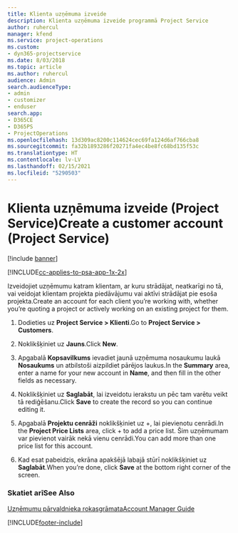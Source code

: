 ```yaml
---
title: Klienta uzņēmuma izveide
description: Klienta uzņēmuma izveide programmā Project Service
author: ruhercul
manager: kfend
ms.service: project-operations
ms.custom:
- dyn365-projectservice
ms.date: 8/03/2018
ms.topic: article
ms.author: ruhercul
audience: Admin
search.audienceType:
- admin
- customizer
- enduser
search.app:
- D365CE
- D365PS
- ProjectOperations
ms.openlocfilehash: 13d309ac8200c114624cec69fa124d6af766cba8
ms.sourcegitcommit: fa32b1893286f20271fa4ec4be8fc68bd135f53c
ms.translationtype: HT
ms.contentlocale: lv-LV
ms.lasthandoff: 02/15/2021
ms.locfileid: "5290503"
---
```

# <a name="create-a-customer-account-project-service"></a><span data-ttu-id="9f13b-103">Klienta uzņēmuma izveide (Project Service)</span><span class="sxs-lookup"><span data-stu-id="9f13b-103">Create a customer account (Project Service)</span></span>

[!include [banner](../includes/psa-now-project-operations.md)]

[!INCLUDE[cc-applies-to-psa-app-1x-2x](../includes/cc-applies-to-psa-app-1x-2x.md)]

<span data-ttu-id="9f13b-104">Izveidojiet uzņēmumu katram klientam, ar kuru strādājat, neatkarīgi no tā, vai veidojat klientam projekta piedāvājumu vai aktīvi strādājat pie esoša projekta.</span><span class="sxs-lookup"><span data-stu-id="9f13b-104">Create an account for each client you’re working with, whether you’re quoting a project or actively working on an existing project for them.</span></span>  
  
1.  <span data-ttu-id="9f13b-105">Dodieties uz **Project Service > Klienti**.</span><span class="sxs-lookup"><span data-stu-id="9f13b-105">Go to **Project Service > Customers**.</span></span>  
  
2.  <span data-ttu-id="9f13b-106">Noklikšķiniet uz **Jauns**.</span><span class="sxs-lookup"><span data-stu-id="9f13b-106">Click **New**.</span></span>  
  
3.  <span data-ttu-id="9f13b-107">Apgabalā **Kopsavilkums** ievadiet jaunā uzņēmuma nosaukumu laukā **Nosaukums** un atbilstoši aizpildiet pārējos laukus.</span><span class="sxs-lookup"><span data-stu-id="9f13b-107">In the **Summary** area, enter a name for your new account in **Name**, and then fill in the other fields as necessary.</span></span>  
  
4.  <span data-ttu-id="9f13b-108">Noklikšķiniet uz **Saglabāt**, lai izveidotu ierakstu un pēc tam varētu veikt tā rediģēšanu.</span><span class="sxs-lookup"><span data-stu-id="9f13b-108">Click **Save** to create the record so you can continue editing it.</span></span>  
  
5.  <span data-ttu-id="9f13b-109">Apgabalā **Projektu cenrāži** noklikšķiniet uz +, lai pievienotu cenrādi.</span><span class="sxs-lookup"><span data-stu-id="9f13b-109">In the **Project Price Lists** area, click + to add a price list.</span></span> <span data-ttu-id="9f13b-110">Šim uzņēmumam var pievienot vairāk nekā vienu cenrādi.</span><span class="sxs-lookup"><span data-stu-id="9f13b-110">You can add more than one price list for this account.</span></span>  
  
6.  <span data-ttu-id="9f13b-111">Kad esat pabeidzis, ekrāna apakšējā labajā stūrī noklikšķiniet uz **Saglabāt**.</span><span class="sxs-lookup"><span data-stu-id="9f13b-111">When you’re done, click **Save** at the bottom right corner of the screen.</span></span>  
  
### <a name="see-also"></a><span data-ttu-id="9f13b-112">Skatiet arī</span><span class="sxs-lookup"><span data-stu-id="9f13b-112">See Also</span></span>  
 [<span data-ttu-id="9f13b-113">Uzņēmumu pārvaldnieka rokasgrāmata</span><span class="sxs-lookup"><span data-stu-id="9f13b-113">Account Manager Guide</span></span>](../psa/account-manager-guide.md)


[!INCLUDE[footer-include](../includes/footer-banner.md)]